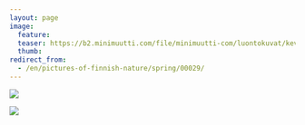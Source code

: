 ```yaml
---
layout: page
image:
  feature:
  teaser: https://b2.minimuutti.com/file/minimuutti-com/luontokuvat/kev%C3%A4t/DSC26058-245px.jpg
  thumb:
redirect_from:
  - /en/pictures-of-finnish-nature/spring/00029/
---
```


[![](https://b2.minimuutti.com/file/minimuutti-com/luontokuvat/kev%C3%A4t/DSC26051-800px.jpg)](https://dl.dropboxusercontent.com/sh/ea1wtnz7z734o12/AACe909u5bBZb6HAquOdUMNPa/luontokuvat/kev%C3%A4t/DSC26051.jpg)

[![](https://b2.minimuutti.com/file/minimuutti-com/luontokuvat/kev%C3%A4t/DSC26058-800px.jpg)](https://dl.dropboxusercontent.com/sh/ea1wtnz7z734o12/AADyRQOilmDMxbUeuqVCN26Ca/luontokuvat/kev%C3%A4t/DSC26058.jpg)
